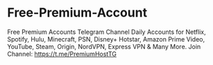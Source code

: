 # Free-Premium-Account
Free Premium Accounts Telegram Channel Daily Accounts for Netflix, Spotify, Hulu, Minecraft, PSN, Disney+ Hotstar, Amazon Prime Video, YouTube, Steam, Origin, NordVPN, Express VPN &amp; Many More. Join Channel: https://t.me/PremiumHostTG
